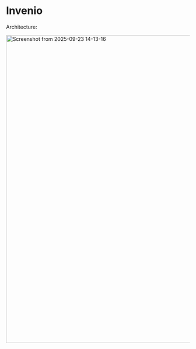 # Invenio


Architecture:

<img width="1297" height="844" alt="Screenshot from 2025-09-23 14-13-16" src="https://github.com/user-attachments/assets/bcc04a97-2e49-45a3-ab7a-196d7f52e989" />
